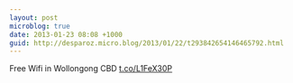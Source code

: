 ```yaml
---
layout: post
microblog: true
date: 2013-01-23 08:08 +1000
guid: http://desparoz.micro.blog/2013/01/22/t293842654146465792.html
---
```

Free Wifi in Wollongong CBD [t.co/L1FeX30P](http://t.co/L1FeX30P)
